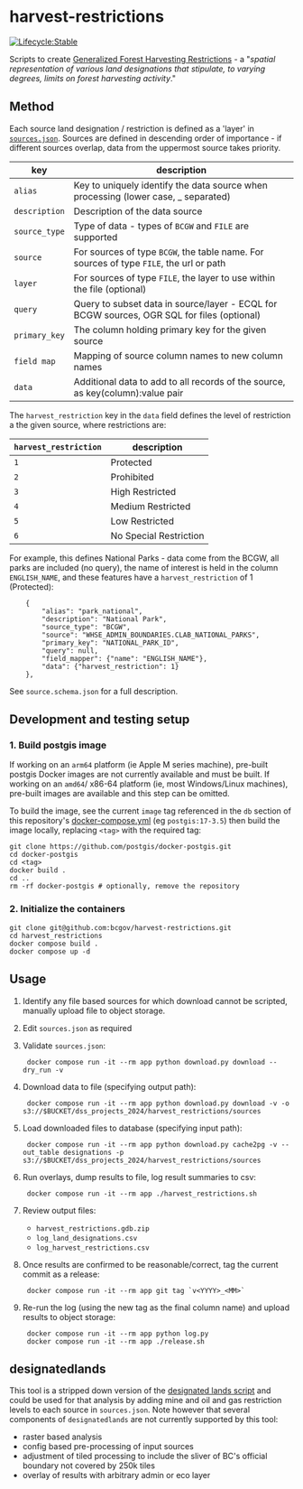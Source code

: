 # harvest-restrictions

[![Lifecycle:Stable](https://img.shields.io/badge/Lifecycle-Stable-97ca00)](https://github.com/bcgov/repomountie/blob/master/doc/lifecycle-badges.md)

Scripts to create [Generalized Forest Harvesting Restrictions](https://catalogue.data.gov.bc.ca/dataset/generalized-forest-harvesting-restrictions) - a "*spatial representation of various land designations that stipulate, to varying degrees, limits on forest harvesting activity*."


## Method

Each source land designation / restriction is defined as a 'layer' in [`sources.json`](sources.json).  Sources are defined in descending order of importance - if different sources overlap, data from the uppermost source takes priority. 

| key          | description |
|--------------|-------------|
| `alias`      | Key to uniquely identify the data source when processing (lower case, _ separated)      |
| `description`| Description of the data source |
| `source_type`| Type of data - types of `BCGW` and `FILE` are supported |
| `source`     | For sources of type `BCGW`, the table name. For sources of type `FILE`, the url or path |
| `layer`      | For sources of type `FILE`, the layer to use within the file (optional) |
| `query`      | Query to subset data in source/layer - ECQL for BCGW sources, OGR SQL for files (optional) |
| `primary_key`| The column holding primary key for the given source          |
| `field map`  | Mapping of source column names to new column names   |
| `data`       | Additional data to add to all records of the source, as key(column):value pair |

The `harvest_restriction` key in the `data` field defines the level of restriction a the given source, where restrictions are:

| `harvest_restriction` | description |
|-----------------------|-------------|
| `1`                   | Protected             |
| `2`                   | Prohibited            |
| `3`                   | High Restricted       |
| `4`                   | Medium Restricted     |
| `5`                   | Low Restricted        |
| `6`                   | No Special Restriction|

For example, this defines National Parks - data come from the BCGW, all parks are included (no query), the name of interest is held in the column `ENGLISH_NAME`, and these features have a `harvest_restriction` of 1 (Protected):

```
    {
        "alias": "park_national",
        "description": "National Park",
        "source_type": "BCGW",
        "source": "WHSE_ADMIN_BOUNDARIES.CLAB_NATIONAL_PARKS",
        "primary_key": "NATIONAL_PARK_ID",
        "query": null,
        "field_mapper": {"name": "ENGLISH_NAME"},
        "data": {"harvest_restriction": 1}
    },
```

See `source.schema.json` for a full description.


## Development and testing setup

### 1. Build postgis image

If working on an `arm64` platform (ie Apple M series machine), pre-built postgis Docker images are not currently available and must be built.
If working on an `amd64`/ x86-64 platform (ie, most Windows/Linux machines), pre-built images are available and this step can be omitted.

To build the image, see the current `image` tag referenced in the `db` section of this repository's [docker-compose.yml](docker-compose.yml) (eg `postgis:17-3.5`) then build the image locally, replacing `<tag>` with the required tag:
    
    git clone https://github.com/postgis/docker-postgis.git
    cd docker-postgis
    cd <tag> 
    docker build .
    cd ..
    rm -rf docker-postgis # optionally, remove the repository


### 2. Initialize the containers

    git clone git@github.com:bcgov/harvest-restrictions.git
    cd harvest_restrictions
    docker compose build . 
    docker compose up -d


## Usage

1. Identify any file based sources for which download cannot be scripted, manually upload file to object storage.

2. Edit `sources.json` as required

3. Validate `sources.json`:
	
		docker compose run -it --rm app python download.py download --dry_run -v

4. Download data to file (specifying output path):

		docker compose run -it --rm app python download.py download -v -o s3://$BUCKET/dss_projects_2024/harvest_restrictions/sources

5. Load downloaded files to database (specifying input path):

        docker compose run -it --rm app python download.py cache2pg -v --out_table designations -p s3://$BUCKET/dss_projects_2024/harvest_restrictions/sources

6. Run overlays, dump results to file, log result summaries to csv:

		docker compose run -it --rm app ./harvest_restrictions.sh

7. Review output files:

    - `harvest_restrictions.gdb.zip`        
    - `log_land_designations.csv`
    - `log_harvest_restrictions.csv`

8. Once results are confirmed to be reasonable/correct, tag the current commit as a release:

        docker compose run -it --rm app git tag `v<YYYY>_<MM>`

9. Re-run the log (using the new tag as the final column name) and upload results to object storage:

        docker compose run -it --rm app python log.py
        docker compose run -it --rm app ./release.sh


## designatedlands

This tool is a stripped down version of the [designated lands script](https://github.com/bcgov/designatedlands) and could be used for that analysis by adding mine and oil and gas restriction levels to each source in `sources.json`. Note however that several components of `designatedlands` are not currently supported by this tool:

- raster based analysis
- config based pre-processing of input sources
- adjustment of tiled processing to include the sliver of BC's official boundary not covered by 250k tiles
- overlay of results with arbitrary admin or eco layer